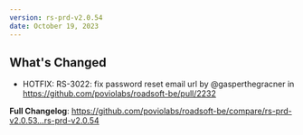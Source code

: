 ```yaml
---
version: rs-prd-v2.0.54
date: October 19, 2023
---
```


## What's Changed
* HOTFIX: RS-3022: fix password reset email url by @gasperthegracner in https://github.com/poviolabs/roadsoft-be/pull/2232


**Full Changelog**: https://github.com/poviolabs/roadsoft-be/compare/rs-prd-v2.0.53...rs-prd-v2.0.54